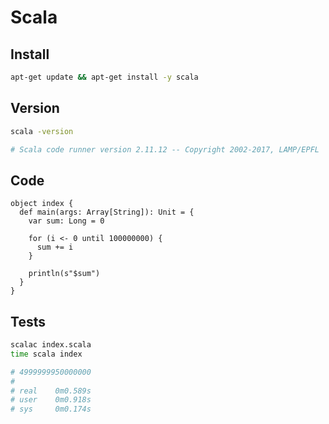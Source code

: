 # Scala

## Install

```bash
apt-get update && apt-get install -y scala
```

## Version

```bash
scala -version

# Scala code runner version 2.11.12 -- Copyright 2002-2017, LAMP/EPFL
```

## Code

```text
object index {
  def main(args: Array[String]): Unit = {
    var sum: Long = 0

    for (i <- 0 until 100000000) {
      sum += i
    }

    println(s"$sum")
  }
}
```

## Tests

```bash
scalac index.scala
time scala index

# 4999999950000000
#
# real    0m0.589s
# user    0m0.918s
# sys     0m0.174s
```